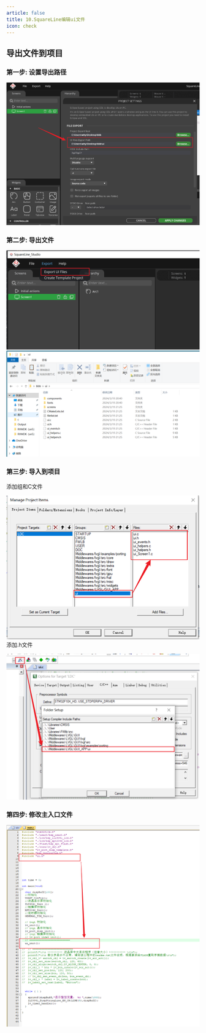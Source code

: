 ```yaml
---
article: false
title: 10.SquareLine编辑ui文件
icon: check
---
```


## 导出文件到项目
### 第一步: 设置导出路径
![img.png](img%2Fimg.png)

### 第二步: 导出文件
![img_1.png](img%2Fimg_1.png)
![img_2.png](img%2Fimg_2.png)
### 第三步: 导入到项目
添加组和C文件

![img_3.png](img%2Fimg_3.png)
添加.h文件

![img_4.png](img%2Fimg_4.png)

### 第四步: 修改主入口文件
![img_5.png](img%2Fimg_5.png)









